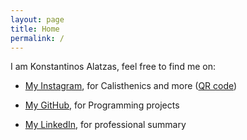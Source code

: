 ```yaml
---
layout: page
title: Home
permalink: /
---
```


I am Konstantinos Alatzas, feel free to find me on:

* [My Instagram](https://www.instagram.com/konstantinos_alatzas), for Calisthenics and more ([QR code](https://konstantinosalatzas.github.io/qr/))

* [My GitHub](https://www.github.com/konstantinosalatzas), for Programming projects

* [My LinkedIn](https://www.linkedin.com/in/konstantinos-alatzas), for professional summary
